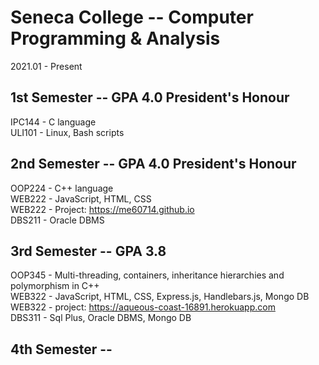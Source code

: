 # Seneca College -- Computer Programming & Analysis

2021.01 - Present

1st Semester  --  GPA 4.0 President's Honour  
---------------
IPC144 - C language  
ULI101 - Linux, Bash scripts  


2nd Semester  --  GPA 4.0 President's Honour  
---------------
OOP224 - C++ language  
WEB222 - JavaScript, HTML, CSS  
WEB222 - Project: https://me60714.github.io  
DBS211 - Oracle DBMS  


3rd Semester  --  GPA 3.8   
---------------
OOP345 -  Multi-threading, containers, inheritance hierarchies and polymorphism in C++  
WEB322 -  JavaScript, HTML, CSS, Express.js, Handlebars.js, Mongo DB  
WEB322 -  project: https://aqueous-coast-16891.herokuapp.com  
DBS311 -  Sql Plus, Oracle DBMS, Mongo DB  


4th Semester  --  
---------------
